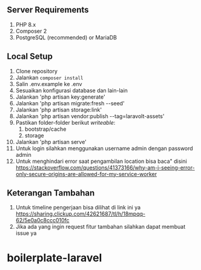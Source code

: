## Server Requirements
1. PHP 8.x
1. Composer 2
1. PostgreSQL (recommended) or MariaDB

## Local Setup
1. Clone repository
1. Jalankan `composer install`
1. Salin .env.example ke .env
1. Sesuaikan konfigurasi database dan lain-lain
1. Jalankan 'php artisan key:generate'
1. Jalankan 'php artisan migrate:fresh --seed'
1. Jalankan 'php artisan storage:link'
1. Jalankan 'php artisan vendor:publish --tag=laravolt-assets'
1. Pastikan folder-folder berikut _writeable_:
    1. bootstrap/cache
    1. storage
1. Jalankan 'php artisan serve'
1. Untuk login silahkan menggunakan username admin dengan password admin
1. Untuk menghindari error saat pengambilan location bisa baca" disini https://stackoverflow.com/questions/41373166/why-am-i-seeing-error-only-secure-origins-are-allowed-for-my-service-worker

## Keterangan Tambahan
1. Untuk timeline pengerjaan bisa dilihat di link ini ya 
https://sharing.clickup.com/42621687/tl/h/18mpqq-62/5e0a0c8ccc010fc
1. Jika ada yang ingin request fitur tambahan silahkan dapat membuat issue ya
# boilerplate-laravel
